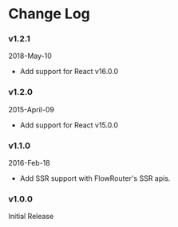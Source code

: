 # Change Log

### v1.2.1
2018-May-10

* Add support for React v16.0.0

### v1.2.0
2015-April-09

* Add support for React v15.0.0

### v1.1.0
2016-Feb-18

* Add SSR support with FlowRouter's SSR apis.

### v1.0.0

Initial Release
